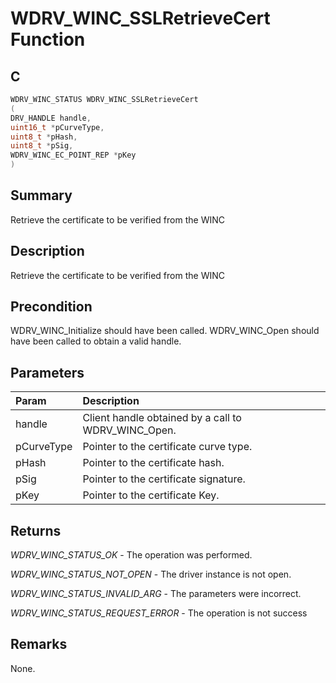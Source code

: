 # WDRV_WINC_SSLRetrieveCert Function

## C

```c
WDRV_WINC_STATUS WDRV_WINC_SSLRetrieveCert
(
DRV_HANDLE handle,
uint16_t *pCurveType,
uint8_t *pHash,
uint8_t *pSig,
WDRV_WINC_EC_POINT_REP *pKey
)
```

## Summary

Retrieve the certificate to be verified from the WINC  

## Description

Retrieve the certificate to be verified from the WINC

## Precondition

WDRV_WINC_Initialize should have been called. WDRV_WINC_Open should have been called to obtain a valid handle.  

## Parameters

| Param | Description |
|:----- |:----------- |
| handle | Client handle obtained by a call to WDRV_WINC_Open. |
| pCurveType | Pointer to the certificate curve type. |
| pHash | Pointer to the certificate hash. |
| pSig | Pointer to the certificate signature. |
| pKey | Pointer to the certificate Key.  

## Returns

*WDRV_WINC_STATUS_OK* - The operation was performed.

*WDRV_WINC_STATUS_NOT_OPEN* - The driver instance is not open.

*WDRV_WINC_STATUS_INVALID_ARG* - The parameters were incorrect.

*WDRV_WINC_STATUS_REQUEST_ERROR* - The operation is not success
 

## Remarks

None.  


